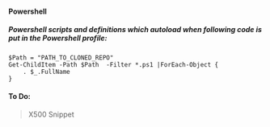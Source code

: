 #### Powershell 

##### Powershell scripts and definitions which autoload when following code is put in the Powershell profile: 

```
$Path = "PATH_TO_CLONED_REPO"
Get-ChildItem -Path $Path  -Filter *.ps1 |ForEach-Object {
    . $_.FullName
}
```

#### To Do:

> X500 Snippet